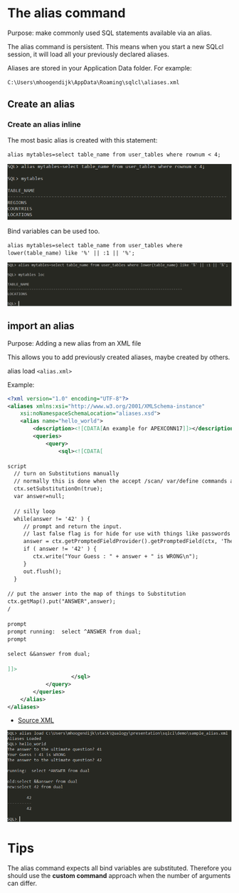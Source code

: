 # The alias command
Purpose: make commonly used SQL statements available via an alias.

The alias command is persistent. This means when you start a new SQLcl session, it will load all your previously declared aliases.

Aliases are stored in your Application Data folder. For example:

`C:\Users\mhoogendijk\AppData\Roaming\sqlcl\aliases.xml`

## Create an alias

### Create an alias inline

The most basic alias is created with this statement:

`alias mytables=select table_name from user_tables where rownum < 4;`

![Inline alias](../img/inline_alias.PNG)

Bind variables can be used too.

`alias mytables=select table_name from user_tables where lower(table_name) like '%' || :1 || '%';`

![Inline alias with bind variable](../img/inline_alias_bind.PNG)


## import an alias
Purpose: Adding a new alias from an XML file

This allows you to add previously created aliases, maybe created by others.

alias load `<alias.xml>`

Example:
```xml
<?xml version="1.0" encoding="UTF-8"?>
<aliases xmlns:xsi="http://www.w3.org/2001/XMLSchema-instance"
	xsi:noNamespaceSchemaLocation="aliases.xsd">
	<alias name="hello_world">
		<description><![CDATA[An example for APEXCONN17]]></description>
		<queries> 
			<query>
				<sql><![CDATA[

script
  // turn on Substitutions manually
  // normally this is done when the accept /scan/ var/define commands are used
  ctx.setSubstitutionOn(true);
  var answer=null;

  // silly loop
  while(answer != '42' ) {
     // prompt and return the input.
     // last false flag is for hide for use with things like passwords not to echo
     answer = ctx.getPromptedFieldProvider().getPromptedField(ctx, 'The answer to the ultimate question?', false);
     if ( answer != '42' ) {
        ctx.write("Your Guess : " + answer + " is WRONG\n");
     }
     out.flush();
  }

// put the answer into the map of things to Substitution
ctx.getMap().put("ANSWER",answer);
/

prompt
prompt running:  select ^ANSWER from dual;
prompt

select &&answer from dual;

]]>
                    </sql>
            </query>
        </queries>		
    </alias>
</aliases>		
```

- [Source XML](../aliases/example_alias.xml)

![Inline alias with bind variable](../img/sample_alias.PNG)

# Tips

The alias command expects all bind variables are substituted. Therefore you should use the **custom command** approach when the number of arguments can differ.
